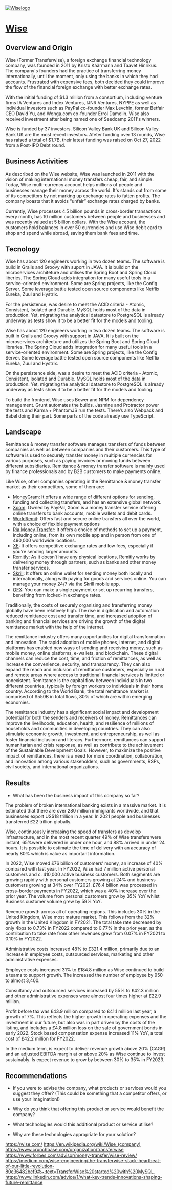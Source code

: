 [![Wiselogo](wiselogo.webp) ](https://wise.com/)

# [Wise](https://wise.com)

## Overview and Origin

 <p>
 Wise (Former Transferwise), a foreign exchange financial technology company, was founded in 2011 by Kristo Käärmann and Taavet Hinrikus. The company's founders had the practice of transferring money internationally, until the moment, only using the banks in which they had accounts. Frustrated with expensive fees, both decided they could improve the flow of the financial foreign exchange with better exchange rates.
 
 With the initial funding of  $1.3 million from a consortium, including venture firms IA Ventures and Index Ventures, IJNR Ventures, NYPPE as well as individual investors such as PayPal co-founder Max Levchin, former Betfair CEO David Yu, and Wonga.com co-founder Errol Damelin. Wise also received investment after being named one of Seedcamp 2011's winners. 

 Wise is funded by 37 investors. Silicon Valley Bank UK and Silicon Valley Bank UK are the most recent investors.
 Afeter funding over 13 rounds, Wise has raised a total of $1.7B, their latest funding was raised on Oct 27, 2022 from a Post-IPO Debt round.
 </p>
 
## Business Activities

 As described on the Wise website, Wise was launched in 2011 with the vision of making international money transfers cheap, fair, and simple. Today, Wise multi-currency account helps millions of people and businesses manage their money across the world. It's stands out from some of its competitors by not marking up exchange rates to fatten profits. The company boasts that it avoids “unfair” exchange rates charged by banks. 

Currently, Wise processes 4.5 billion pounds in cross-border transactions every month, has 10 million customers between people and businesses and was recently valued at 5 billion dollars. With the Wise account, the customers hold balances in over 50 currencies and use Wise debit card to shop and spend while abroad, saving them bank fees and time.

## Tecnology

Wise has about 120 engineers working in two dozen teams. The software is build in Grails and Groovy with suport in JAVA. It is build on the microservices architeture and utilises the Spring Boot and Spring Cloud liberies. The Spring Cloud adds integration for many useful tools in a service-oriented environment. Some are Spring projects, like the Config Server. Some leverage battle tested open source components like Netflix Eureka, Zuul and Hystrix.

For the persistence, was desire to meet the ACID criteria - Atomic, Consistent, Isolated and Durable. 
MySQL holds most of the data in production. Yet, migrating the analytical datastore to PostgreSQL is already underway as tests show it to be a better fit for the models and tooling.

Wise has about 120 engineers working in two dozen teams. The software is built in Grails and Groovy with support in JAVA. It is built on the microservices architecture and utilizes the Spring Boot and Spring Cloud libraries. The Spring Cloud adds integration for many useful tools in a service-oriented environment. Some are Spring projects, like the Config Server. Some leverage battle tested open source components like Netflix Eureka, Zuul and Hystrix.

On the persistence side, was a desire to meet the ACID criteria - Atomic, Consistent, Isolated and Durable. 
MySQL holds most of the data in production. Yet, migrating the analytical datastore to PostgreSQL is already underway as tests show it to be a better fit for the models and tooling.

To build the frontend, Wise uses Bower and NPM for dependency management. Grunt automates the builds. Jasmine and Protractor power the tests and Karma + PhantomJS run the tests. There’s also Webpack and Babel doing their part. Some parts of the code already use TypeScript. 

## Landscape

Remittance & money transfer software manages transfers of funds between companies as well as between companies and their customers. This type of software is used to securely transfer money in multiple currencies for various purposes, such as paying invoices or moving funds between different subsidiaries. Remittance & money transfer software is mainly used by finance professionals and by B2B customers to make payments online.

Like Wise, other companies operating in the Remittance & money transfer market as their competitors, some of them are:

* [MoneyGram](https://www.moneygram.com/): It offers a wide range of different options for sending, funding and collecting transfers, and has an extensive global network.
* [Xoom](https://www.xoom.com/): Owned by PayPal, Xoom is a money transfer service offering online transfers to bank accounts, mobile wallets and debit cards.
* [WorldRemit](https://www.worldremit.com/): Offers fast and secure online transfers all over the world, with a choice of flexible payment options
* [Ria Money Transfer](https://www.riamoneytransfer.com/): It offers a choice of methods to set up a payment, including online, from its own mobile app and in person from one of 490,000 worldwide locations.
* [XE](https://www.xe.com/): It offers competitive exchange rates and low fees, especially if you’re sending larger amounts.
* [Remitly](https://www.remitly.com/): As it doesn’t have any physical locations, Remitly works by delivering money through partners, such as banks and other money transfer services.
* [Skrill](https://www.skrill.com/): It offers an online wallet for sending money both locally and internationally, along with paying for goods and services online. You can manage your money 24/7 via the Skrill mobile app.
* [OFX](https://www.ofx.com/): You can make a single payment or set up recurring transfers, benefiting from locked-in exchange rates.

Traditionally, the costs of securely organising and transferring money globally have been relatively high. The rise in digitisation and automation reduced remittance cost and transfer time, and increased adoption of banking and financial services are driving the growth of the digital remittance market with the help of the internet.<br/>

The remittance industry offers many opportunities for digital transformation and innovation. The rapid adoption of mobile phones, internet, and digital platforms has enabled new ways of sending and receiving money, such as mobile money, online platforms, e-wallets, and blockchain. These digital channels can reduce the cost, time, and friction of remittances, as well as increase the convenience, security, and transparency. They can also expand the reach and inclusion of remittance customers, especially in rural and remote areas where access to traditional financial services is limited or nonexistent.
Remittance is the capital flow between individuals in two different countries, typically by foreign workers to individuals in their home country. According to the World Bank, the total remittance market is comprised of $550B in total flows, 80% of which are within emerging economies.<br/>

The remittance industry has a significant social impact and development potential for both the senders and receivers of money. Remittances can improve the livelihoods, education, health, and resilience of millions of households and communities in developing countries. They can also stimulate economic growth, investment, and entrepreneurship, as well as foster financial inclusion and literacy. Furthermore, remittances can support humanitarian and crisis response, as well as contribute to the achievement of the Sustainable Development Goals. However, to maximize the positive impact of remittances, there is a need for more coordination, collaboration, and innovation among various stakeholders, such as governments, RSPs, civil society, and international organizations.

## Results

* What has been the business impact of this company so far?

The problem of broken international banking exists in a massive market. It is estimated that there are over 280 million immigrants worldwide, and that businesses export US$18 trillion in a year. In 2021 people and businesses transferred £22 trillion globally.

Wise, continuously increasing the speed of transfers as develop infrastructure, and in the most recent quarter 49% of Wise transfers were instant, 65%were delivered in under one hour, and 88% arrived in under 24 hours. It is possible to estimate the time of delivery with an accuracy of nearly 80% which is value as important information.

In 2022, Wise moved £76 billion of customers’ money, an increase of 40% compared with last year. In FY2022, Wise had 7 million active personal customers and c. 410,000 active business customers. Both segments are growing rapidly with personal customers growing at 24% and business customers growing at 34% over FY2021. £76.4 billion was processed in cross-border payments in FY2022, which was a 40% increase over the prior year. The volume from personal customers grow by 35% YoY whilst Business customer volume grew by 59% YoY.

Revenue growth across all of operating regions. This includes 30% in the United Kingdom, Wise most mature market. This follows from the 32% growth in the United Kingdom in FY2021. The total take rate decreased by only 4bps to 0.73% in FY2022 compared to 0.77% in the prior year, as the contribution to take rate from other revenues grew from 0.07% in FY2021 to 0.10% in FY2022.

Administrative costs increased 48% to £321.4 million, primarily due to an increase in employee costs, outsourced services, marketing and other administrative expenses.

Employee costs increased 31% to £184.8 million as Wise continued to build a teams to support growth. The increased the number of employee by 950 to almost 3,400.

Consultancy and outsourced services increased by 55% to £42.3 million and other administrative expenses were almost four times higher at £22.9 million.

Profit before tax was £43.9 million compared to £41.1 million last year, a growth of 7%. This reflects the higher growth in operating expenses and the investment in our future, but also was in part driven by the costs of the listing, and includes a £4.8 million loss on the sale of government bonds in early 2022. Stock based compensation expense increased 11% YoY, a total cost of £42.2 million for FY2022.

In the medium term, is expect to deliver revenue growth above 20% (CAGR) and an adjusted EBITDA margin at or above 20% as Wise continue to invest sustainably.
Is expect revenue to grow by between 30% to 35% in FY2023.


## Recommendations

* If you were to advise the company, what products or services would you suggest they offer? (This could be something that a competitor offers, or use your imagination!)

* Why do you think that offering this product or service would benefit the company?

* What technologies would this additional product or service utilise?

* Why are these technologies appropriate for your solution?



https://wise.com/
https://en.wikipedia.org/wiki/Wise_(company)
https://www.crunchbase.com/organization/transferwise
https://www.forbes.com/advisor/money-transfer/wise-review/
https://medium.com/wise-engineering/the-transferwise-stack-heartbeat-of-our-little-revolution-80e36482bcf9#:~:text=TransferWise%20started%20with%20MySQL.
https://www.linkedin.com/advice/1/what-key-trends-innovations-shaping-future-remittance